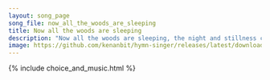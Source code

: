 ```yaml
---
layout: song_page
song_file: now_all_the_woods_are_sleeping
title: Now all the woods are sleeping
description: "Now all the woods are sleeping, the night and stillness creeping o'er city, field, and beast; but thou, my heart, awake be, with pray'rful thanks, att... secular 4part acapella 4verse musicbyother textadaptedbykenan evening"
image: https://github.com/kenanbit/hymn-singer/releases/latest/download/now_all_the_woods_are_sleeping-trad.png
---
```


{% include choice_and_music.html %}